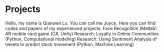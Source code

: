 # Projects
Hello, my name is Qianwen Lu. You can call me Joyce. Here you can find codes and papers of my experienced projects.
Face Recognition (Matlab)
AR mobile card game (C#, Unity)
Research: Loyalty in Online Communities (Python, Computational modeling)
Research: Using Sentiment Analysis of tweets to predict stock movement (Python, Machine Learning)
